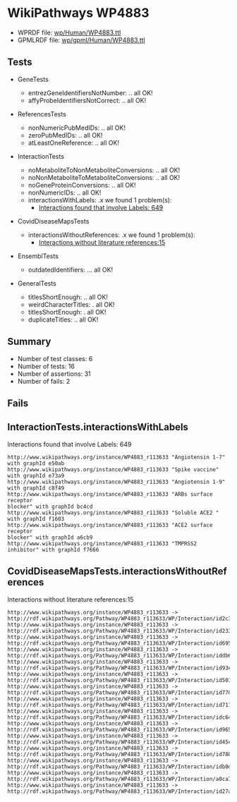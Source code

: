 # WikiPathways WP4883

* WPRDF file: [wp/Human/WP4883.ttl](../wp/Human/WP4883.ttl)
* GPMLRDF file: [wp/gpml/Human/WP4883.ttl](../wp/gpml/Human/WP4883.ttl)

## Tests

* GeneTests
    * entrezGeneIdentifiersNotNumber: .. all OK!
    * affyProbeIdentifiersNotCorrect: .. all OK!

* ReferencesTests
    * nonNumericPubMedIDs: .. all OK!
    * zeroPubMedIDs: .. all OK!
    * atLeastOneReference: .. all OK!

* InteractionTests
    * noMetaboliteToNonMetaboliteConversions: .. all OK!
    * noNonMetaboliteToMetaboliteConversions: .. all OK!
    * noGeneProteinConversions: .. all OK!
    * nonNumericIDs: .. all OK!
    * interactionsWithLabels: .x we found 1 problem(s):
        * [Interactions found that involve Labels: 649](#d45d81c2)

* CovidDiseaseMapsTests
    * interactionsWithoutReferences: .x we found 1 problem(s):
        * [Interactions without literature references:15](#2e295b42)

* EnsemblTests
    * outdatedIdentifiers: ... all OK!

* GeneralTests
    * titlesShortEnough: .. all OK!
    * weirdCharacterTitles: . all OK!
    * titlesShortEnough: . all OK!
    * duplicateTitles: .. all OK!

## Summary

* Number of test classes: 6
* Number of tests: 16
* Number of assertions: 31
* Number of fails: 2

## Fails

<a name="d45d81c2" />

## InteractionTests.interactionsWithLabels

Interactions found that involve Labels: 649
```
http://www.wikipathways.org/instance/WP4883_r113633 "Angiotensin 1-7" with graphId e50ab
http://www.wikipathways.org/instance/WP4883_r113633 "Spike vaccine" with graphId e73a9
http://www.wikipathways.org/instance/WP4883_r113633 "Angiotensin 1-9" with graphId c8f49
http://www.wikipathways.org/instance/WP4883_r113633 "ARBs surface receptor
blocker" with graphId bc4cd
http://www.wikipathways.org/instance/WP4883_r113633 "Soluble ACE2 " with graphId f1603
http://www.wikipathways.org/instance/WP4883_r113633 "ACE2 surface receptor
blocker" with graphId a6cb9
http://www.wikipathways.org/instance/WP4883_r113633 "TMPRSS2 inhibitor" with graphId f7666

```
<a name="2e295b42" />

## CovidDiseaseMapsTests.interactionsWithoutReferences

Interactions without literature references:15
```
http://www.wikipathways.org/instance/WP4883_r113633 -> http://rdf.wikipathways.org/Pathway/WP4883_r113633/WP/Interaction/id2c3a414b
http://www.wikipathways.org/instance/WP4883_r113633 -> http://rdf.wikipathways.org/Pathway/WP4883_r113633/WP/Interaction/id2338925
http://www.wikipathways.org/instance/WP4883_r113633 -> http://rdf.wikipathways.org/Pathway/WP4883_r113633/WP/Interaction/id695320d0
http://www.wikipathways.org/instance/WP4883_r113633 -> http://rdf.wikipathways.org/Pathway/WP4883_r113633/WP/Interaction/iddb6a1659
http://www.wikipathways.org/instance/WP4883_r113633 -> http://rdf.wikipathways.org/Pathway/WP4883_r113633/WP/Interaction/id93eee6dc
http://www.wikipathways.org/instance/WP4883_r113633 -> http://rdf.wikipathways.org/Pathway/WP4883_r113633/WP/Interaction/id501a4bdc
http://www.wikipathways.org/instance/WP4883_r113633 -> http://rdf.wikipathways.org/Pathway/WP4883_r113633/WP/Interaction/id770baa8e
http://www.wikipathways.org/instance/WP4883_r113633 -> http://rdf.wikipathways.org/Pathway/WP4883_r113633/WP/Interaction/id7114ee4c
http://www.wikipathways.org/instance/WP4883_r113633 -> http://rdf.wikipathways.org/Pathway/WP4883_r113633/WP/Interaction/idc649fb6a
http://www.wikipathways.org/instance/WP4883_r113633 -> http://rdf.wikipathways.org/Pathway/WP4883_r113633/WP/Interaction/id965b8019
http://www.wikipathways.org/instance/WP4883_r113633 -> http://rdf.wikipathways.org/Pathway/WP4883_r113633/WP/Interaction/id45cf6f5e
http://www.wikipathways.org/instance/WP4883_r113633 -> http://rdf.wikipathways.org/Pathway/WP4883_r113633/WP/Interaction/id7806bdcd
http://www.wikipathways.org/instance/WP4883_r113633 -> http://rdf.wikipathways.org/Pathway/WP4883_r113633/WP/Interaction/idb0d71735
http://www.wikipathways.org/instance/WP4883_r113633 -> http://rdf.wikipathways.org/Pathway/WP4883_r113633/WP/Interaction/a0ca7
http://www.wikipathways.org/instance/WP4883_r113633 -> http://rdf.wikipathways.org/Pathway/WP4883_r113633/WP/Interaction/id27ade87d

```
